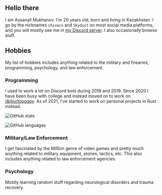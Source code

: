 ## Hello there

I am Assanali Mukhanov. I'm 20 years old, born and living in Kazakhstan. I go by the nicknames `shivaco` and `Skydust` on most social media platforms, and you will mostly see me in [my Discord server](https://discord.gg/YYtpYBr). I also occasionally browse stuff.

## Hobbies
My list of hobbies includes anything related to the military and firearms, programming, psychology, and law enforcement.

### Programming
I used to work a lot on Discord bots during 2018 and 2019. Since 2020 I have been busy with college and instead moved on to work on [dblpy/topggpy](https://github.com/top-gg/python-sdk). As of 2021, I've started to work on personal projects in Rust instead.

![GitHub stats](https://github-readme-stats.vercel.app/api?username=shivaco&show_icons=true)

![GitHub languages](https://github-readme-stats.vercel.app/api/top-langs/?username=shivaco)

### Military/Law Enforcement
I get fascinated by the MilSim genre of video games and pretty much anything related to military equipment, stories, tactics, etc. This also includes anything related to law enforcement agencies.

### Psychology
Mostly learning random stuff regarding neurological disorders and trauma recovery.
